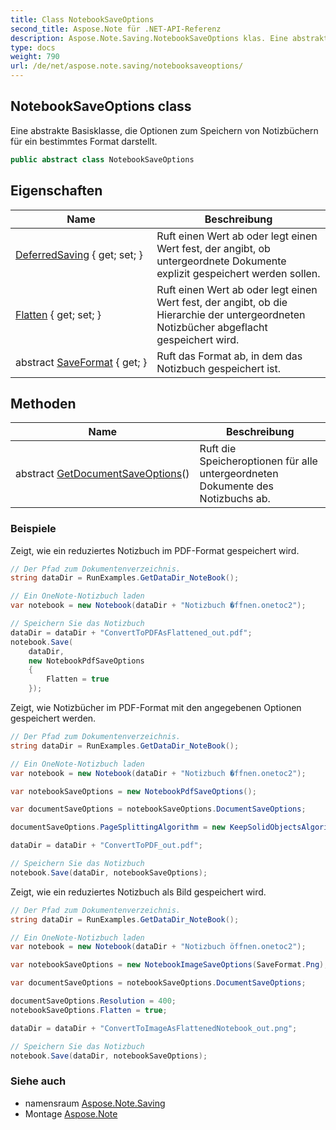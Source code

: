 ```yaml
---
title: Class NotebookSaveOptions
second_title: Aspose.Note für .NET-API-Referenz
description: Aspose.Note.Saving.NotebookSaveOptions klas. Eine abstrakte Basisklasse die Optionen zum Speichern von Notizbüchern für ein bestimmtes Format darstellt.
type: docs
weight: 790
url: /de/net/aspose.note.saving/notebooksaveoptions/
---
```

## NotebookSaveOptions class

Eine abstrakte Basisklasse, die Optionen zum Speichern von Notizbüchern für ein bestimmtes Format darstellt.

```csharp
public abstract class NotebookSaveOptions
```

## Eigenschaften

| Name | Beschreibung |
| --- | --- |
| [DeferredSaving](../../aspose.note.saving/notebooksaveoptions/deferredsaving/) { get; set; } | Ruft einen Wert ab oder legt einen Wert fest, der angibt, ob untergeordnete Dokumente explizit gespeichert werden sollen. |
| [Flatten](../../aspose.note.saving/notebooksaveoptions/flatten/) { get; set; } | Ruft einen Wert ab oder legt einen Wert fest, der angibt, ob die Hierarchie der untergeordneten Notizbücher abgeflacht gespeichert wird. |
| abstract [SaveFormat](../../aspose.note.saving/notebooksaveoptions/saveformat/) { get; } | Ruft das Format ab, in dem das Notizbuch gespeichert ist. |

## Methoden

| Name | Beschreibung |
| --- | --- |
| abstract [GetDocumentSaveOptions](../../aspose.note.saving/notebooksaveoptions/getdocumentsaveoptions/)() | Ruft die Speicheroptionen für alle untergeordneten Dokumente des Notizbuchs ab. |

### Beispiele

Zeigt, wie ein reduziertes Notizbuch im PDF-Format gespeichert wird.

```csharp
// Der Pfad zum Dokumentenverzeichnis.
string dataDir = RunExamples.GetDataDir_NoteBook();

// Ein OneNote-Notizbuch laden
var notebook = new Notebook(dataDir + "Notizbuch �ffnen.onetoc2");

// Speichern Sie das Notizbuch
dataDir = dataDir + "ConvertToPDFAsFlattened_out.pdf";
notebook.Save(
    dataDir,
    new NotebookPdfSaveOptions
    {
        Flatten = true
    });
```

Zeigt, wie Notizbücher im PDF-Format mit den angegebenen Optionen gespeichert werden.

```csharp
// Der Pfad zum Dokumentenverzeichnis.
string dataDir = RunExamples.GetDataDir_NoteBook();

// Ein OneNote-Notizbuch laden
var notebook = new Notebook(dataDir + "Notizbuch �ffnen.onetoc2");

var notebookSaveOptions = new NotebookPdfSaveOptions();

var documentSaveOptions = notebookSaveOptions.DocumentSaveOptions;

documentSaveOptions.PageSplittingAlgorithm = new KeepSolidObjectsAlgorithm();

dataDir = dataDir + "ConvertToPDF_out.pdf";

// Speichern Sie das Notizbuch
notebook.Save(dataDir, notebookSaveOptions);
```

Zeigt, wie ein reduziertes Notizbuch als Bild gespeichert wird.

```csharp
// Der Pfad zum Dokumentenverzeichnis.
string dataDir = RunExamples.GetDataDir_NoteBook();

// Ein OneNote-Notizbuch laden
var notebook = new Notebook(dataDir + "Notizbuch öffnen.onetoc2");

var notebookSaveOptions = new NotebookImageSaveOptions(SaveFormat.Png);

var documentSaveOptions = notebookSaveOptions.DocumentSaveOptions;

documentSaveOptions.Resolution = 400;
notebookSaveOptions.Flatten = true;

dataDir = dataDir + "ConvertToImageAsFlattenedNotebook_out.png";

// Speichern Sie das Notizbuch
notebook.Save(dataDir, notebookSaveOptions);
```

### Siehe auch

* namensraum [Aspose.Note.Saving](../../aspose.note.saving/)
* Montage [Aspose.Note](../../)


